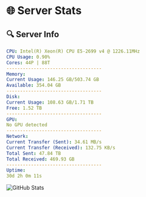 # 🌐 Server Stats
## 🔍 Server Info
```yaml
CPU: Intel(R) Xeon(R) CPU E5-2699 v4 @ 1226.11MHz
CPU Usage: 0.90%
Cores: 44P | 88T
-----------------------------------
Memory:
Current Usage: 146.25 GB/503.74 GB
Available: 354.04 GB
-----------------------------------
Disk:
Current Usage: 108.63 GB/1.71 TB
Free: 1.52 TB
-----------------------------------
GPU:
No GPU detected
-----------------------------------
Network:
Current Transfer (Sent): 34.61 MB/s
Current Transfer (Received): 132.75 KB/s
Total Sent: 47.84 TB
Total Received: 469.93 GB
-----------------------------------
Uptime:
30d 2h 0m 11s
```
![GitHub Stats](https://img.shields.io/badge/Updated-2025-04-06_23:23:00-blue)